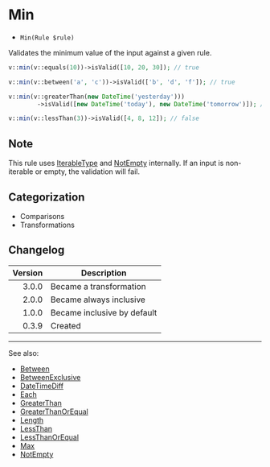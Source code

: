 # Min

- `Min(Rule $rule)`

Validates the minimum value of the input against a given rule.

```php
v::min(v::equals(10))->isValid([10, 20, 30]); // true

v::min(v::between('a', 'c'))->isValid(['b', 'd', 'f']); // true

v::min(v::greaterThan(new DateTime('yesterday')))
        ->isValid([new DateTime('today'), new DateTime('tomorrow')]); // true

v::min(v::lessThan(3))->isValid([4, 8, 12]); // false
```

## Note

This rule uses [IterableType](IterableType.md) and [NotEmpty](NotEmpty.md) internally. If an input is non-iterable or
empty, the validation will fail.

## Categorization

- Comparisons
- Transformations

## Changelog

| Version | Description                 |
|--------:|-----------------------------|
|   3.0.0 | Became a transformation     |
|   2.0.0 | Became always inclusive     |
|   1.0.0 | Became inclusive by default |
|   0.3.9 | Created                     |

***
See also:

- [Between](Between.md)
- [BetweenExclusive](BetweenExclusive.md)
- [DateTimeDiff](DateTimeDiff.md)
- [Each](Each.md)
- [GreaterThan](GreaterThan.md)
- [GreaterThanOrEqual](GreaterThanOrEqual.md)
- [Length](Length.md)
- [LessThan](LessThan.md)
- [LessThanOrEqual](LessThanOrEqual.md)
- [Max](Max.md)
- [NotEmpty](NotEmpty.md)
